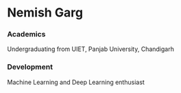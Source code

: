 # Nemish Garg

### Academics

Undergraduating from UIET, Panjab University, Chandigarh

### Development

Machine Learning and Deep Learning enthusiast
